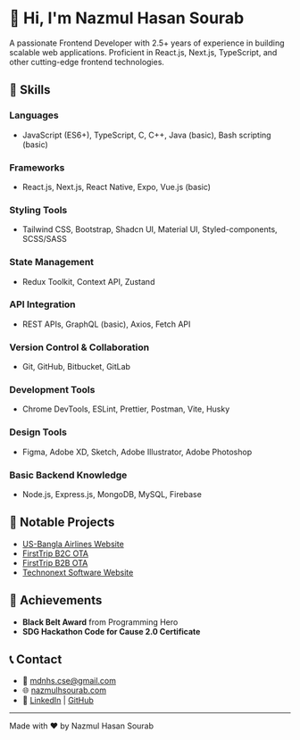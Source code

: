 # 👋 Hi, I'm Nazmul Hasan Sourab

A passionate Frontend Developer with 2.5+ years of experience in building scalable web applications. Proficient in React.js, Next.js, TypeScript, and other cutting-edge frontend technologies.

## 🔧 Skills
### Languages
- JavaScript (ES6+), TypeScript, C, C++, Java (basic), Bash scripting (basic)

### Frameworks
- React.js, Next.js, React Native, Expo, Vue.js (basic)

### Styling Tools
- Tailwind CSS, Bootstrap, Shadcn UI, Material UI, Styled-components, SCSS/SASS

### State Management
- Redux Toolkit, Context API, Zustand

### API Integration
- REST APIs, GraphQL (basic), Axios, Fetch API

### Version Control & Collaboration
- Git, GitHub, Bitbucket, GitLab

### Development Tools
- Chrome DevTools, ESLint, Prettier, Postman, Vite, Husky

### Design Tools
- Figma, Adobe XD, Sketch, Adobe Illustrator, Adobe Photoshop

### Basic Backend Knowledge
- Node.js, Express.js, MongoDB, MySQL, Firebase

## 📂 Notable Projects
- [US-Bangla Airlines Website](https://usbair.com)
- [FirstTrip B2C OTA](https://firsttrip.com)
- [FirstTrip B2B OTA](https://partner.firsttrip.com)
- [Technonext Software Website](https://technonext.com)

## 📜 Achievements
- **Black Belt Award** from Programming Hero
- **SDG Hackathon Code for Cause 2.0 Certificate**

## 📞 Contact
- 📧 [mdnhs.cse@gmail.com](mailto:mdnhs.cse@gmail.com)
- 🌐 [nazmulhsourab.com](https://nazmulhsourab.com)
- 🔗 [LinkedIn](https://www.linkedin.com/in/mdnhs) | [GitHub](https://github.com/SourabTN)

---

Made with ❤️ by Nazmul Hasan Sourab
